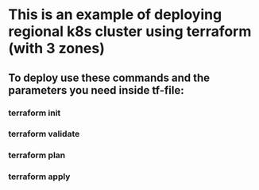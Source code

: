 # This is an example of deploying regional k8s cluster using terraform (with 3 zones)
## To deploy use these commands and the parameters you need inside tf-file: 
### terraform init
### terraform validate
### terraform plan
### terraform apply
